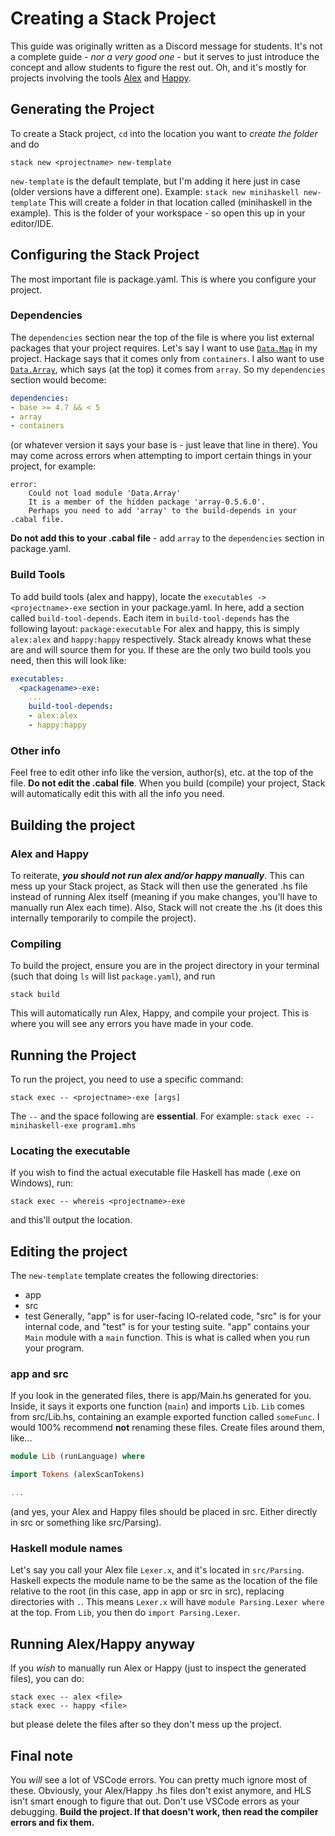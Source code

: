 <!--                             LINE LENGTH: 80                             -->
# Creating a Stack Project
This guide was originally written as a Discord message for students. It's not a
complete guide - *nor a very good one* - but it serves to just introduce the
concept and allow students to figure the rest out. Oh, and it's mostly for
projects involving the tools [Alex](https://hackage.haskell.org/package/alex)
and [Happy](https://hackage.haskell.org/package/happy).
## Generating the Project
To create a Stack project, `cd` into the location you want to *create the
folder* and do
```console
stack new <projectname> new-template
```
`new-template` is the default template, but I'm adding it here just in case
(older versions have a different one). Example:
`stack new minihaskell new-template`
This will create a folder in that location called <projectname> (minihaskell
in the example). This is the folder of your workspace - so open this up in your
editor/IDE.
## Configuring the Stack Project
The most important file is package.yaml. This is where you configure your
project.
### Dependencies
The `dependencies` section near the top of the file is where you list external
packages that your project requires.
Let's say I want to use [`Data.Map`](
https://hackage.haskell.org/package/containers-0.4.0.0/docs/Data-Map.html) in
my project. Hackage says that it comes only from `containers`. I also want to
use [`Data.Array`](
https://hackage.haskell.org/package/array-0.5.6.0/docs/Data-Array.html),
which says (at the top) it comes from `array`. So my `dependencies` section
would become:
```yaml
dependencies:
- base >= 4.7 && < 5
- array
- containers
```
(or whatever version it says your base is - just leave that line in there).
You may come across errors when attempting to import certain things in your
project, for example:
```console
error:
    Could not load module 'Data.Array'
    It is a member of the hidden package 'array-0.5.6.0'.
    Perhaps you need to add 'array' to the build-depends in your .cabal file.
```
**Do not add this to your .cabal file** - add `array` to the `dependencies`
section in package.yaml.
### Build Tools
To add build tools (alex and happy), locate the
`executables -> <projectname>-exe` section in your package.yaml. In here, add a
section called `build-tool-depends`. Each item in `build-tool-depends` has the
following layout:
`package:executable`
For alex and happy, this is simply `alex:alex` and `happy:happy` respectively.
Stack already knows what these are and will source them for you. If these are
the only two build tools you need, then this will look like:
```yaml
executables:
  <packagename>-exe:
    ...
    build-tool-depends:
    - alex:alex
    - happy:happy
```
### Other info
Feel free to edit other info like the version, author(s), etc. at the top of
the file.
**Do not edit the .cabal file**. When you build (compile) your project, Stack
will automatically edit this with all the info you need.
## Building the project
### Alex and Happy
To reiterate, ***you should not run alex and/or happy manually***. This can
mess up your Stack project, as Stack will then use the generated .hs file
instead of running Alex itself (meaning if you make changes, you'll have to
manually run Alex each time). Also, Stack will not create the .hs (it does
this internally temporarily to compile the project).
### Compiling
To build the project, ensure you are in the project directory in your terminal
(such that doing `ls` will list `package.yaml`), and run
```console
stack build
```
This will automatically run Alex, Happy, and compile your project. This is
where you will see any errors you have made in your code.
## Running the Project
To run the project, you need to use a specific command:
```console
stack exec -- <projectname>-exe [args]
```
The `--` and the space following are **essential**. For example:
`stack exec -- minihaskell-exe program1.mhs`
### Locating the executable
If you wish to find the actual executable file Haskell has made (.exe on
Windows), run:
```console
stack exec -- whereis <projectname>-exe
```
and this'll output the location.
## Editing the project
The `new-template` template creates the following directories:
- app
- src
- test
Generally, "app" is for user-facing IO-related code, "src" is for your internal
code, and "test" is for your testing suite. "app" contains your `Main` module
with a `main` function. This is what is called when you run your program.
### app and src
If you look in the generated files, there is app/Main.hs generated for you.
Inside, it says it exports one function (`main`) and imports `Lib`.
`Lib` comes from src/Lib.hs, containing an example exported function called
`someFunc`. I would 100% recommend **not** renaming these files. Create files
around them, like...
```haskell
module Lib (runLanguage) where

import Tokens (alexScanTokens)

...
```
(and yes, your Alex and Happy files should be placed in src. Either directly
in src or something like src/Parsing).
### Haskell module names
Let's say you call your Alex file `Lexer.x`, and it's located in `src/Parsing`.
Haskell expects the module name to be the same as the location of the file
relative to the root (in this case, app in app or src in src), replacing
directories with `.`. This means `Lexer.x` will have
`module Parsing.Lexer where` at the top. From `Lib`, you then do
`import Parsing.Lexer`.
## Running Alex/Happy anyway
If you *wish* to manually run Alex or Happy (just to inspect the generated
files), you can do:
```console
stack exec -- alex <file>
stack exec -- happy <file>
```
but please delete the files after so they don't mess up the project.
## Final note
You *will* see a lot of VSCode errors. You can pretty much ignore most of these.
Obviously, your Alex/Happy .hs files don't exist anymore, and HLS isn't smart
enough to figure that out. Don't use VSCode errors as your debugging.
**Build the project. If that doesn't work, then read the compiler errors and
fix them.**
